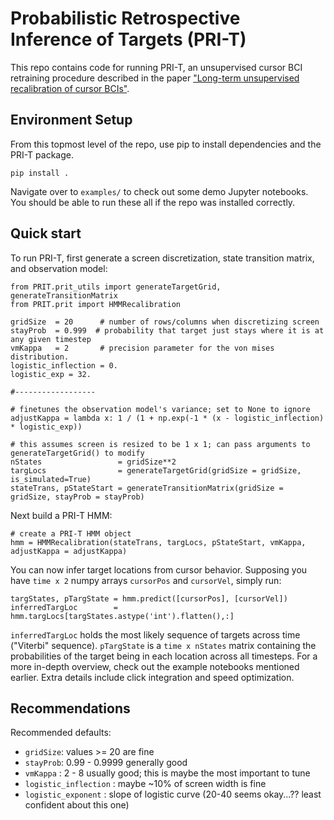 # Probabilistic Retrospective Inference of Targets (PRI-T)

This repo contains code for running PRI-T, an unsupervised cursor BCI retraining procedure described in the paper ["Long-term unsupervised recalibration of cursor BCIs"](https://www.biorxiv.org/content/10.1101/2023.02.03.527022v1).


## Environment Setup

From this topmost level of the repo, use pip to install dependencies and the PRI-T package.

```
pip install .
```

Navigate over to `examples/` to check out some demo Jupyter notebooks. You should be able to run these all if the repo was installed correctly.


## Quick start 


To run PRI-T, first generate a screen discretization, state transition matrix, and observation model:

```
from PRIT.prit_utils import generateTargetGrid, generateTransitionMatrix
from PRIT.prit import HMMRecalibration

gridSize  = 20      # number of rows/columns when discretizing screen
stayProb  = 0.999  # probability that target just stays where it is at any given timestep
vmKappa   = 2       # precision parameter for the von mises distribution.
logistic_inflection = 0.
logistic_exp = 32.

#------------------

# finetunes the observation model's variance; set to None to ignore
adjustKappa = lambda x: 1 / (1 + np.exp(-1 * (x - logistic_inflection) * logistic_exp)) 

# this assumes screen is resized to be 1 x 1; can pass arguments to generateTargetGrid() to modify
nStates                 = gridSize**2
targLocs                = generateTargetGrid(gridSize = gridSize, is_simulated=True)
stateTrans, pStateStart = generateTransitionMatrix(gridSize = gridSize, stayProb = stayProb)

```

Next build a PRI-T HMM:

```
# create a PRI-T HMM object
hmm = HMMRecalibration(stateTrans, targLocs, pStateStart, vmKappa, adjustKappa = adjustKappa)
```

You can now infer target locations from cursor behavior. Supposing you have `time x 2` numpy arrays `cursorPos` and `cursorVel`, simply run:

```
targStates, pTargState = hmm.predict([cursorPos], [cursorVel])
inferredTargLoc        = hmm.targLocs[targStates.astype('int').flatten(),:]
```
`inferredTargLoc` holds the most likely sequence of targets across time ("Viterbi" sequence). `pTargState` is a `time x nStates` matrix containing the probabilities of the target being in each location across all timesteps. For a more in-depth overview, check out the example notebooks mentioned earlier. Extra details include click integration and speed optimization.


## Recommendations

Recommended defaults:

- `gridSize`: values >= 20 are fine
- `stayProb`: 0.99 - 0.9999 generally good
- `vmKappa` : 2 - 8 usually good; this is maybe the most important to tune
- `logistic_inflection` : maybe ~10% of screen width is fine
- `logistic_exponent` : slope of logistic curve (20-40 seems okay...?? least confident about this one)

